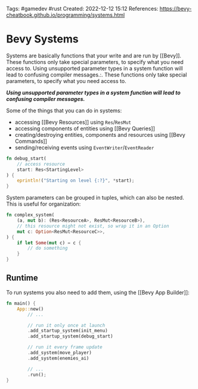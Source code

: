 Tags: #gamedev #rust 
Created: 2022-12-12 15:12
References: https://bevy-cheatbook.github.io/programming/systems.html

# Bevy Systems
Systems are basically functions that your write and are run by [[Bevy]]. These functions only take special parameters, to specify what you need access to. Using unsupported parameter types in a system function will lead to confusing compiler messages.:. These functions only take special parameters, to specify what you need access to.

***Using unsupported parameter types in a system function will lead to confusing compiler messages.***

Some of the things that you can do in systems:
- accessing [[Bevy Resources]] using `Res`/`ResMut`
- accessing components of entities using [[Bevy Queries]]
- creating/destroying entities, components and resources using [[Bevy Commands]]
- sending/receiving events using `EventWriter`/`EventReader`

```rust
fn debug_start(
    // access resource
    start: Res<StartingLevel>
) {
    eprintln!("Starting on level {:?}", *start);
}
```

System parameters can be grouped in tuples, which can also be nested. This is useful for organization:

```rust
fn complex_system(
    (a, mut b): (Res<ResourceA>, ResMut<ResourceB>),
    // this resource might not exist, so wrap it in an Option
    mut c: Option<ResMut<ResourceC>>,
) {
    if let Some(mut c) = c {
        // do something
    }
}
```

## Runtime
To run systems you also need to add them, using the [[Bevy App Builder]]:

```rust
fn main() {
    App::new()
        // ...

        // run it only once at launch
        .add_startup_system(init_menu)
        .add_startup_system(debug_start)

        // run it every frame update
        .add_system(move_player)
        .add_system(enemies_ai)

        // ...
        .run();
}
```